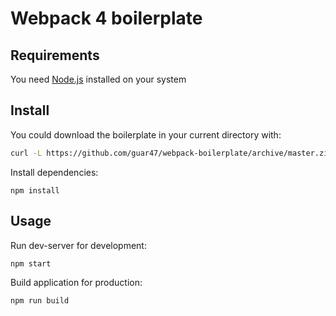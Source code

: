 # Webpack 4 boilerplate

## Requirements

You need [Node.js](https://nodejs.org/en/) installed on your system

## Install

You could download the boilerplate in your current directory with:

```sh
curl -L https://github.com/guar47/webpack-boilerplate/archive/master.zip && unzip master.zip && rm master.zip && mv -n ./webpack-boilerplate-master/{.,}* ./ && rm -r ./webpack-boilerplate-master
```

Install dependencies:

`npm install`

## Usage

Run dev-server for development:

`npm start`

Build application for production:

`npm run build`
